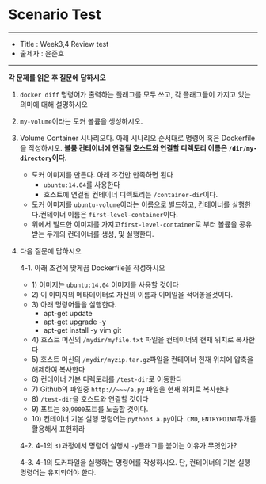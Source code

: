 Scenario Test
===
***
- Title : Week3,4 Review test
- 출제자 : 윤준호
***
**각 문제를 읽은 후 질문에 답하시오**

1. `docker diff` 명령어가 출력하는 플래그를 모두 쓰고, 각 플래그들이 가지고 있는 의미에 대해 설명하시오

2. `my-volume`이라는 도커 볼륨을 생성하시오.

3. Volume Container 시나리오다. 아래 시나리오 순서대로 명령어 혹은 Dockerfile을 작성하시오. **볼륨 컨테이너에 연결될 호스트와 연결할 디렉토리 이름은 `/dir/my-directory`이다**.

    - 도커 이미지를 만든다. 아래 조건만 만족하면 된다
        - `ubuntu:14.04`를 사용한다
        - 호스트에 연결될 컨테이너 디렉토리는 `/container-dir`이다.
    - 도커 이미지를 `ubuntu-volume`이라는 이름으로 빌드하고, 컨테이너를 실행한다.컨테이너 이름은 `first-level-container`이다.
    - 위에서 빌드한 이미지를 가지고`first-level-container`로 부터 볼륨을 공유받는 두개의 컨테이너를 생성, 및 실행한다.

4. 다음 질문에 답하시오

    4-1. 아래 조건에 맞게끔 Dockerfile을 작성하시오 
    - 1\) 이미지는 `ubuntu:14.04` 이미지를 사용할 것이다
    - 2\) 이 이미지의 메타데이터로 자신의 이름과 이메일을 적어놓을것이다.
    - 3\) 아래 명령어들을 실행한다.
        - apt-get update
        - apt-get upgrade -y
        - apt-get install -y vim git
    - 4\) 호스트 머신의 `/mydir/myfile.txt` 파일을 컨테이너의 현재 위치로 복사한다
    - 5\) 호스트 머신의 `/mydir/myzip.tar.gz`파일을 컨테이너 현재 위치에 압축을 해제하여 복사한다
    - 6\) 컨테이너 기본 디렉토리를 `/test-dir`로 이동한다
    - 7\) Github의 파일중 `http://~~~/a.py` 파일을 현재 위치로 복사한다
    - 8\) `/test-dir`을 호스트와 연결할 것이다
    - 9\) 포트는 `80`,`9000`포트를 노출할 것이다.
    - 10\) 컨테이너 기본 실행 명령어는 `python3 a.py`이다. `CMD`, `ENTRYPOINT`두개를 활용해서 표현하라
    
    4-2. 4-1의 `3)`과정에서 명령어 실행시 `-y`플래그를 붙이는 이유가 무엇인가?

    4-3. 4-1의 도커파일을 실행하는 명령어를 작성하시오. 단, 컨테이너의 기본 실행 명령어는 유지되어야 한다.
